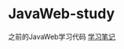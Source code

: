 # JavaWeb-study
之前的JavaWeb学习代码
[学习笔记](https://blog.csdn.net/qq_39165617/article/details/118616759?spm=1001.2014.3001.5501)
